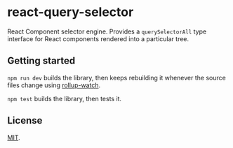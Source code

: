 # react-query-selector

React Component selector engine. Provides a `querySelectorAll` type interface for React components rendered into a particular tree.

## Getting started

`npm run dev` builds the library, then keeps rebuilding it whenever the source files change using [rollup-watch](https://github.com/rollup/rollup-watch).

`npm test` builds the library, then tests it.

## License

[MIT](LICENSE).
